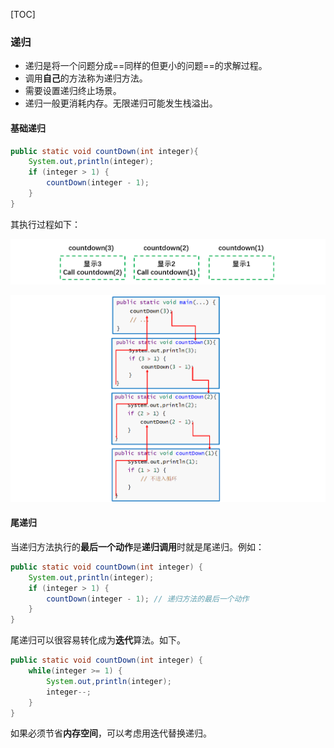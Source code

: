 [TOC]

### 递归

- 递归是将一个问题分成==同样的但更小的问题==的求解过程。
- 调用**自己**的方法称为递归方法。
- 需要设置递归终止场景。
- 递归一般更消耗内存。无限递归可能发生栈溢出。



#### 基础递归

```java
public static void countDown(int integer){
    System.out,println(integer);
    if (integer > 1) {
        countDown(integer - 1);
    }
}
```

其执行过程如下：

![image-20191213172846951](assets/image-20191213172846951.png)

![image-20191213173305509](assets/image-20191213173305509.png)





#### 尾递归

当递归方法执行的**最后一个动作**是**递归调用**时就是尾递归。例如：

```java
public static void countDown(int integer) {
    System.out,println(integer);
    if (integer > 1) {
        countDown(integer - 1);	// 递归方法的最后一个动作
    }
}
```

尾递归可以很容易转化成为**迭代**算法。如下。

```java
public static void countDown(int integer) {
    while(integer >= 1) {
        System.out,println(integer);
        integer--;
    }
}
```

如果必须节省**内存空间**，可以考虑用迭代替换递归。









